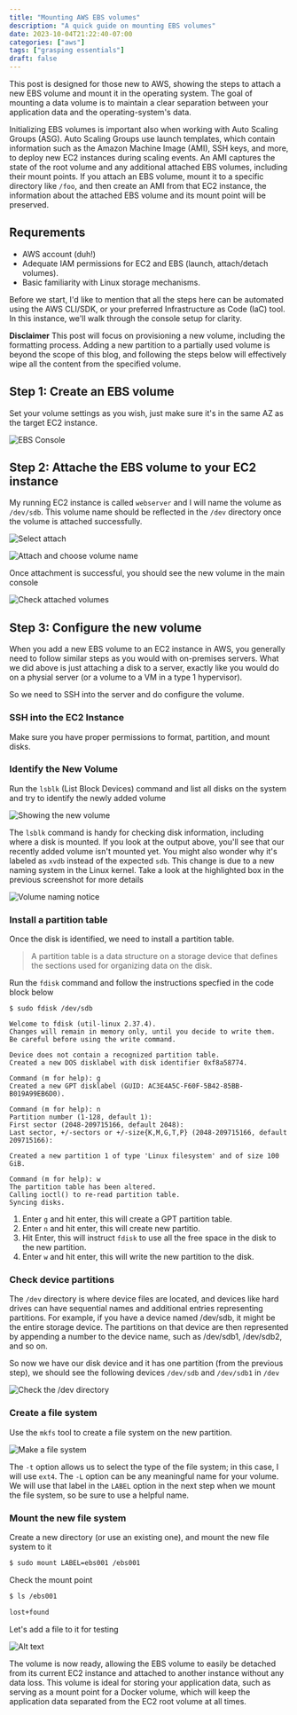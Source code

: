 ```yaml
---
title: "Mounting AWS EBS volumes"
description: "A quick guide on mounting EBS volumes"
date: 2023-10-04T21:22:40-07:00
categories: ["aws"]
tags: ["grasping essentials"]
draft: false
---
```


This post is designed for those new to AWS, showing the steps to attach a new EBS volume and mount it in the operating system. The goal of mounting a data volume is to maintain a clear separation between your application data and the operating-system's data.

Initializing EBS volumes is important also when working with Auto Scaling Groups (ASG). Auto Scaling Groups use launch templates, which contain information such as the Amazon Machine Image (AMI), SSH keys, and more, to deploy new EC2 instances during scaling events. An AMI captures the state of the root volume and any additional attached EBS volumes, including their mount points. If you attach an EBS volume, mount it to a specific directory like `/foo`, and then create an AMI from that EC2 instance, the information about the attached EBS volume and its mount point will be preserved.

## Requrements

- AWS account (duh!)
- Adequate IAM permissions for EC2 and EBS (launch, attach/detach volumes).
- Basic familiarity with Linux storage mechanisms.

Before we start, I'd like to mention that all the steps here can be automated using the AWS CLI/SDK, or your preferred Infrastructure as Code (IaC) tool. In this instance, we'll walk through the console setup for clarity.

**Disclaimer**
This post will focus on provisioning a new volume, including the formatting process. Adding a new partition to a partially used volume is beyond the scope of this blog, and following the steps below will effectively wipe all the content from the specified volume.

## Step 1: Create an EBS volume

Set your volume settings as you wish, just make sure it's in the same AZ as the target EC2 instance.

![EBS Console](ebs_console.png)

## Step 2: Attache the EBS volume to your EC2 instance

My running EC2 instance is called `webserver` and I will name the volume as `/dev/sdb`. This volume name should be reflected in the `/dev` directory once the volume is attached successfully. 

![Select attach](attach_volume.png)

![Attach and choose volume name](attach_volume_2.png)

Once attachment is successful, you should see the new volume in the main console

![Check attached volumes](attach_volume_3.png)

## Step 3: Configure the new volume

When you add a new EBS volume to an EC2 instance in AWS, you generally need to follow similar steps as you would with on-premises servers. What we did above is just attaching a disk to a server, exactly like you would do on a physial server (or a volume to a VM in a type 1 hypervisor).

So we need to SSH into the server and do configure the volume.

### SSH into the EC2 Instance

Make sure you have proper permissions to format, partition, and mount disks. 

### Identify the New Volume

Run the `lsblk` (List Block Devices) command and list all disks on the system and try to identify the newly added volume

![Showing the new volume](lsblk.png)

The `lsblk` command is handy for checking disk information, including where a disk is mounted. If you look at the output above, you'll see that our recently added volume isn't mounted yet. You might also wonder why it's labeled as `xvdb` instead of the expected `sdb`. This change is due to a new naming system in the Linux kernel. Take a look at the highlighted box in the previous screenshot for more details

![Volume naming notice](kernel_name.png)

### Install a partition table

Once the disk is identified, we need to install a partition table. 

> A partition table is a data structure on a storage device that defines the sections used for organizing data on the disk.

Run the `fdisk` command and follow the instructions specfied in the code block below

```text
$ sudo fdisk /dev/sdb 

Welcome to fdisk (util-linux 2.37.4).
Changes will remain in memory only, until you decide to write them.
Be careful before using the write command.

Device does not contain a recognized partition table.
Created a new DOS disklabel with disk identifier 0xf8a58774.

Command (m for help): g
Created a new GPT disklabel (GUID: AC3E4A5C-F60F-5B42-85BB-B019A99EB6D0).

Command (m for help): n
Partition number (1-128, default 1): 
First sector (2048-209715166, default 2048): 
Last sector, +/-sectors or +/-size{K,M,G,T,P} (2048-209715166, default 209715166): 

Created a new partition 1 of type 'Linux filesystem' and of size 100 GiB.

Command (m for help): w
The partition table has been altered.
Calling ioctl() to re-read partition table.
Syncing disks.
```

1. Enter `g` and hit enter, this will create a GPT partition table.
2. Enter `n` and hit enter, this will create new partitio.
3. Hit Enter, this will instruct `fdisk` to use all the free space in the disk to the new partition.
4. Enter `w` and hit enter, this will write the new partition to the disk.

### Check device partitions

The `/dev` directory is where device files are located, and devices like hard drives can have sequential names and additional entries representing partitions. For example, if you have a device named /dev/sdb, it might be the entire storage device. The partitions on that device are then represented by appending a number to the device name, such as /dev/sdb1, /dev/sdb2, and so on.

So now we have our disk device and it has one partition (from the previous step), we should see the following devices `/dev/sdb` and `/dev/sdb1` in `/dev`

![Check the /dev directory](dev_dir.png)

### Create a file system

Use the `mkfs` tool to create a file system on the new partition.

![Make a file system](make_filesystem.png)

The `-t` option allows us to select the type of the file system; in this case, I will use `ext4`. The `-L` option can be any meaningful name for your volume. We will use that label in the `LABEL` option in the next step when we mount the file system, so be sure to use a helpful name.

### Mount the new file system

Create a new directory (or use an existing one), and mount the new file system to it

```sh
$ sudo mount LABEL=ebs001 /ebs001 
```

Check the mount point

```sh
$ ls /ebs001

lost+found
```

Let's add a file to it for testing

![Alt text](test_file.png)

The volume is now ready, allowing the EBS volume to easily be detached from its current EC2 instance and attached to another instance without any data loss. This volume is ideal for storing your application data, such as serving as a mount point for a Docker volume, which will keep the application data separated from the EC2 root volume at all times.

